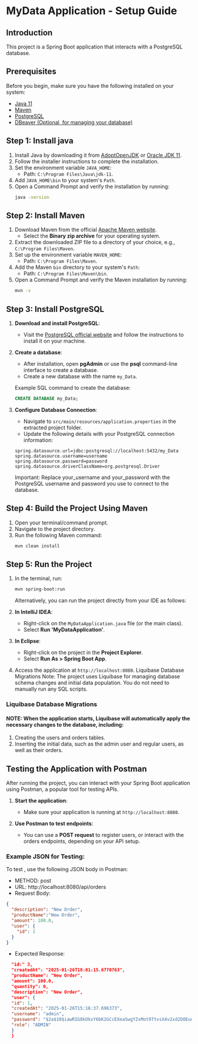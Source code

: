 # MyData Application - Setup Guide

## Introduction

This project is a Spring Boot application that interacts with a PostgreSQL database.

## Prerequisites

Before you begin, make sure you have the following installed on your system:

- [Java 11](https://adoptopenjdk.net/)
- [Maven](https://maven.apache.org/)
- [PostgreSQL](https://www.postgresql.org/)
- [DBeaver (Optional, for managing your database)](https://dbeaver.io/)

## Step 1: Install java
1. Install Java by downloading it from [AdoptOpenJDK](https://adoptopenjdk.net/) or [Oracle JDK 11](https://www.oracle.com/java/technologies/javase-jdk11-downloads.html).
2. Follow the installer instructions to complete the installation.
3. Set the environment variable `JAVA_HOME`:
   - Path: `C:\Program Files\Java\jdk-11`.
4. Add `JAVA_HOME\bin` to your system's `Path`.
5. Open a Command Prompt and verify the installation by running:
   ```bash
   java -version
   
## Step 2: Install Maven
1. Download Maven from the official [Apache Maven website](https://maven.apache.org/download.cgi).
   - Select the **Binary zip archive** for your operating system.
2. Extract the downloaded ZIP file to a directory of your choice, e.g., `C:\Program Files\Maven`.
3. Set up the environment variable `MAVEN_HOME`:
   - Path: `C:\Program Files\Maven`.
4. Add the Maven `bin` directory to your system's `Path`:
   - Path: `C:\Program Files\Maven\bin`.
5. Open a Command Prompt and verify the Maven installation by running:
   ```bash
   mvn -v
   
## Step 3: Install PostgreSQL

1. **Download and install PostgreSQL**:
    - Visit the [PostgreSQL official website](https://www.postgresql.org/download/) and follow the instructions to install it on your machine.

2. **Create a database**:
    - After installation, open **pgAdmin** or use the **psql** command-line interface to create a database.
    - Create a new database with the name `my_Data`.

   Example SQL command to create the database:
   ```sql
   CREATE DATABASE my_Data;
      ```

3. **Configure Database Connection**:
    - Navigate to `src/main/resources/application.properties` in the extracted project folder.
    - Update the following details with your PostgreSQL connection information:
   ```properties
   spring.datasource.url=jdbc:postgresql://localhost:5432/my_Data
   spring.datasource.username=username
   spring.datasource.password=password
   spring.datasource.driverClassName=org.postgresql.Driver
   ```
   Important: Replace your_username and your_password with the PostgreSQL username and password you use to connect to the database.

## Step 4: Build the Project Using Maven

1. Open your terminal/command prompt.
2. Navigate to the project directory.
3. Run the following Maven command:
   ```bash
   mvn clean install
   ```

## Step 5: Run the Project

1. In the terminal, run:
   ```bash
   mvn spring-boot:run
   ```
   Alternatively, you can run the project directly from your IDE as follows:

1. **In IntelliJ IDEA**:
   - Right-click on the `MyDataApplication.java` file (or the main class).
   - Select **Run 'MyDataApplication'**.

2. **In Eclipse**:
   - Right-click on the project in the **Project Explorer**.
   - Select **Run As > Spring Boot App**.
   
3. Access the application at `http://localhost:8080`.
   Liquibase Database Migrations
   Note: The project uses Liquibase for managing database schema changes and initial data population. You do not need to manually run any SQL scripts.

### Liquibase Database Migrations

#### NOTE: When the application starts, Liquibase will automatically apply the necessary changes to the database, including:

1. Creating the users and orders tables.
2. Inserting the initial data, such as the admin user and regular users, as well as their orders.

## Testing the Application with Postman

After running the project, you can interact with your Spring Boot application using Postman, a popular tool for testing APIs.

1. **Start the application**:
   - Make sure your application is running at `http://localhost:8080`.

2. **Use Postman to test endpoints**:
   - You can use a **POST request** to register users, or interact with the orders endpoints, depending on your API setup.

### Example JSON for Testing:

To test , use the following JSON body in Postman:

- METHOD: post
- URL: http://localhost:8080/api/orders
- Request Body:
```json
{
  "description": "New Order",
  "productName":"New Order",
  "amount": 100.0,
  "user": {
    "id": 1
  }
}
```
- Expected Response:
```json
  "id:" 3,
  "createdAt": "2025-01-26T18:01:15.6770763",
  "productName": "New Order",
  "amount": 100.0,
  "quantity": 0,
  "description": "New Order",
  "user": {
  "id": 1,
  "createdAt": "2025-01-26T15:16:37.696373",
  "username": "admin",
  "password": "$2a$10$iawRIG8kOksY6bK2GCcEXeaSwgYZxMot9TtvsX4v2xd2DOEudnBl6",
  "role": "ADMIN"
  }
  }
```
